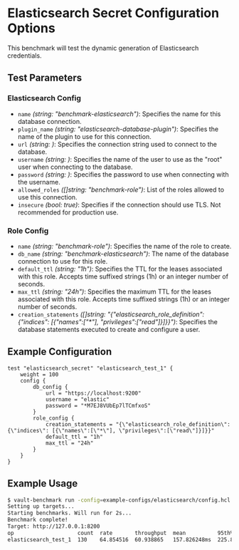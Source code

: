 # Elasticsearch Secret Configuration Options

This benchmark will test the dynamic generation of Elasticsearch credentials.


## Test Parameters

### Elasticsearch Config

- `name` _(string: "benchmark-elasticsearch")_: Specifies the name for this database connection.
- `plugin_name` _(string: "elasticsearch-database-plugin")_: Specifies the name of the plugin to use for this connection.
- `url` _(string: <required>)_: Specifies the connection string used to connect to the database.
- `username` _(string: <required>)_: Specifies the name of the user to use as the "root" user when connecting to the database.
- `password` _(string: <required>)_: Specifies the password to use when connecting with the username.
- `allowed_roles` _([]string: "benchmark-role")_: List of the roles allowed to use this connection.
- `insecure` _(bool: true)_: Specifies if the connection should use TLS.  Not recommended for production use.

### Role Config

- `name` _(string: "benchmark-role")_: Specifies the name of the role to create.
- `db_name` _(string: "benchmark-elasticsearch")_: The name of the database connection to use for this role.
- `default_ttl` _(string: "1h")_: Specifies the TTL for the leases associated with this role. Accepts time suffixed strings (1h) or an integer number of seconds.
- `max_ttl` _(string: "24h")_:  Specifies the maximum TTL for the leases associated with this role. Accepts time suffixed strings (1h) or an integer number of seconds.
- `creation_statements` _([]string: "{"elasticsearch_role_definition": {"indices": [{"names":["*"], "privileges":["read"]}]}}")_: Specifies the database statements executed to create and configure a user.

## Example Configuration

```hcl
test "elasticsearch_secret" "elasticsearch_test_1" {
    weight = 100
    config {
        db_config {
            url = "https://localhost:9200"
            username = "elastic"
            password = "*M7EJ8VUbEp7lTCmfxoS"
        }
        role_config {
            creation_statements = "{\"elasticsearch_role_definition\": {\"indices\": [{\"names\":[\"*\"], \"privileges\":[\"read\"]}]}}"
            default_ttl = "1h"
            max_ttl = "24h"
        }
    }
}
```

## Example Usage

```bash
$ vault-benchmark run -config=example-configs/elasticsearch/config.hcl
Setting up targets...
Starting benchmarks. Will run for 2s...
Benchmark complete!
Target: http://127.0.0.1:8200
op                    count  rate       throughput  mean          95th%         99th%         successRatio
elasticsearch_test_1  130    64.854516  60.938865   157.826248ms  225.886833ms  244.436149ms  100.00%
```
